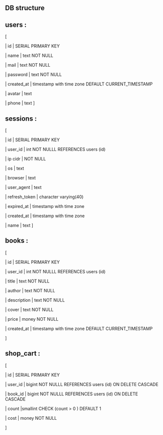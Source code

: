 


## DB structure 

## users : 
 [
 
  | id         | SERIAL PRIMARY KEY
  
  | name       | text NOT NULL
  
  | mail       | text NOT NULL
  
  | password   | text NOT NULL
  
  | created_at | timestamp with time zone DEFAULT CURRENT_TIMESTAMP
  
  | avatar     | text
  
  | phone      | text
]

## sessions : 
[

  | id            | SERIAL PRIMARY KEY
  
  | user_id       | int NOT NULLL REFERENCES users (id)
  
  | ip cidr       | NOT NULL
  
  | os            | text
  
  | browser       | text
  
  | user_agent    | text
  
  | refresh_token | character varying(40)
  
  | expired_at    | timestamp with time zone
  
  | created_at    | timestamp with time zone
  
  | name          | text
]

## books :
[

  | id            | SERIAL PRIMARY KEY
  
  | user_id       | int NOT NULLL REFERENCES users (id)
  
  | title         | text NOT NULL
  
  | author        | text NOT NULL
  
  | description   | text NOT NULL
  
  | cover          | text NOT NULL
  
  | price         | money NOT NULL
  
  | created_at    | timestamp with time zone DEFAULT CURRENT_TIMESTAMP
  
]

## shop_cart :
[

  | id            | SERIAL PRIMARY KEY
  
  | user_id       | bigint NOT NULLL REFERENCES users (id) ON DELETE CASCADE
  
  | book_id       | bigint NOT NULLL REFERENCES users (id) ON DELETE CASCADE
   
  | count         |smallint CHECK (count > 0 ) DEFAULT 1
  
  | cost          | money NOT NULL
  
]

